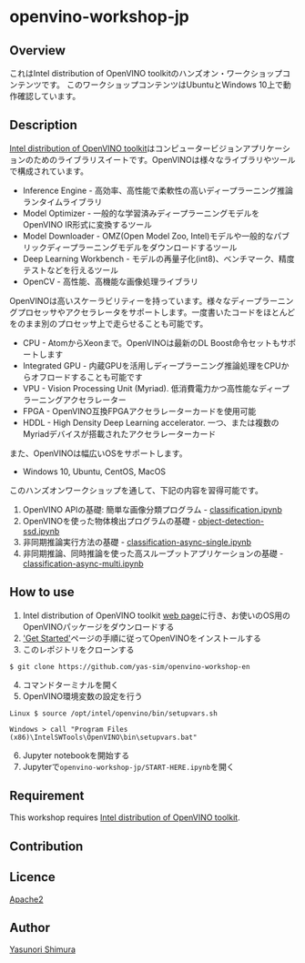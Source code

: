# openvino-workshop-jp

## Overview
これはIntel distribution of OpenVINO toolkitのハンズオン・ワークショップコンテンツです。
このワークショップコンテンツはUbuntuとWindows 10上で動作確認しています。

## Description
[Intel distribution of OpenVINO toolkit](https://software.intel.com/en-us/openvino-toolkit)はコンピュータービジョンアプリケーションのためのライブラリスイートです。OpenVINOは様々なライブラリやツールで構成されています。
- Inference Engine - 高効率、高性能で柔軟性の高いディープラーニング推論ランタイムライブラリ
- Model Optimizer - 一般的な学習済みディープラーニングモデルをOpenVINO IR形式に変換するツール
- Model Downloader - OMZ(Open Model Zoo, Intel)モデルや一般的なパブリックディープラーニングモデルをダウンロードするツール
- Deep Learning Workbench - モデルの再量子化(int8)、ベンチマーク、精度テストなどを行えるツール
- OpenCV - 高性能、高機能な画像処理ライブラリ

OpenVINOは高いスケーラビリティーを持っています。様々なディープラーニングプロセッサやアクセラレータをサポートします。一度書いたコードをほとんどをのまま別のプロセッサ上で走らせることも可能です。
- CPU - AtomからXeonまで。OpenVINOは最新のDL Boost命令セットもサポートします
- Integrated GPU - 内蔵GPUを活用しディープラーニング推論処理をCPUからオフロードすることも可能です
- VPU - Vision Processing Unit (Myriad). 低消費電力かつ高性能なディープラーニングアクセラレーター
- FPGA - OpenVINO互換FPGAアクセラレーターカードを使用可能
- HDDL - High Density Deep Learning accelerator. 一つ、または複数のMyriadデバイスが搭載されたアクセラレーターカード

また、OpenVINOは幅広いOSをサポートします。
- Windows 10, Ubuntu, CentOS, MacOS

このハンズオンワークショップを通して、下記の内容を習得可能です。
1.  OpenVINO APIの基礎: 簡単な画像分類プログラム - [classification.ipynb](./classification.ipynb)
2.  OpenVINOを使った物体検出プログラムの基礎 - [object-detection-ssd.ipynb](./object-detection-ssd.ipynb)
3.  非同期推論実行方法の基礎 - [classification-async-single.ipynb](./classification-async-single.ipynb)
4.  非同期推論、同時推論を使った高スループットアプリケーションの基礎 - [classification-async-multi.ipynb](./classification-async-multi.ipynb)

## How to use
1. Intel distribution of OpenVINO toolkit [web page](https://software.intel.com/en-us/openvino-toolkit)に行き、お使いのOS用のOpenVINOパッケージをダウンロードする
2. ['Get Started'](https://software.intel.com/en-us/openvino-toolkit/documentation/get-started)ページの手順に従ってOpenVINOをインストールする
3. このレポジトリをクローンする
~~~shell
$ git clone https://github.com/yas-sim/openvino-workshop-en
~~~
4. コマンドターミナルを開く
5. OpenVINO環境変数の設定を行う
~~~
Linux $ source /opt/intel/openvino/bin/setupvars.sh
~~~
~~~
Windows > call "Program Files (x86)\IntelSWTools\OpenVINO\bin\setupvars.bat"
~~~

6. Jupyter notebookを開始する
7. Jupyterで`openvino-workshop-jp/START-HERE.ipynb`を開く

## Requirement
This workshop requires [Intel distribution of OpenVINO toolkit](https://software.intel.com/en-us/openvino-toolkit
).

## Contribution

## Licence

[Apache2](http://www.apache.org/licenses/LICENSE-2.0.txt)

## Author

[Yasunori Shimura](https://github.com/yassim-intel)
